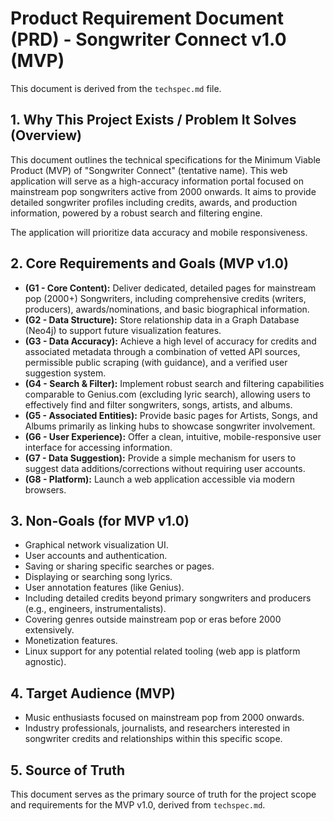 # Product Requirement Document (PRD) - Songwriter Connect v1.0 (MVP)

This document is derived from the `techspec.md` file.

## 1. Why This Project Exists / Problem It Solves (Overview)

This document outlines the technical specifications for the Minimum Viable Product (MVP) of "Songwriter Connect" (tentative name). This web application will serve as a high-accuracy information portal focused on mainstream pop songwriters active from 2000 onwards. It aims to provide detailed songwriter profiles including credits, awards, and production information, powered by a robust search and filtering engine.

The application will prioritize data accuracy and mobile responsiveness.

## 2. Core Requirements and Goals (MVP v1.0)

*   **(G1 - Core Content):** Deliver dedicated, detailed pages for mainstream pop (2000+) Songwriters, including comprehensive credits (writers, producers), awards/nominations, and basic biographical information.
*   **(G2 - Data Structure):** Store relationship data in a Graph Database (Neo4j) to support future visualization features.
*   **(G3 - Data Accuracy):** Achieve a high level of accuracy for credits and associated metadata through a combination of vetted API sources, permissible public scraping (with guidance), and a verified user suggestion system.
*   **(G4 - Search & Filter):** Implement robust search and filtering capabilities comparable to Genius.com (excluding lyric search), allowing users to effectively find and filter songwriters, songs, artists, and albums.
*   **(G5 - Associated Entities):** Provide basic pages for Artists, Songs, and Albums primarily as linking hubs to showcase songwriter involvement.
*   **(G6 - User Experience):** Offer a clean, intuitive, mobile-responsive user interface for accessing information.
*   **(G7 - Data Suggestion):** Provide a simple mechanism for users to suggest data additions/corrections without requiring user accounts.
*   **(G8 - Platform):** Launch a web application accessible via modern browsers.

## 3. Non-Goals (for MVP v1.0)

*   Graphical network visualization UI.
*   User accounts and authentication.
*   Saving or sharing specific searches or pages.
*   Displaying or searching song lyrics.
*   User annotation features (like Genius).
*   Including detailed credits beyond primary songwriters and producers (e.g., engineers, instrumentalists).
*   Covering genres outside mainstream pop or eras before 2000 extensively.
*   Monetization features.
*   Linux support for any potential related tooling (web app is platform agnostic).

## 4. Target Audience (MVP)

*   Music enthusiasts focused on mainstream pop from 2000 onwards.
*   Industry professionals, journalists, and researchers interested in songwriter credits and relationships within this specific scope.

## 5. Source of Truth

This document serves as the primary source of truth for the project scope and requirements for the MVP v1.0, derived from `techspec.md`. 